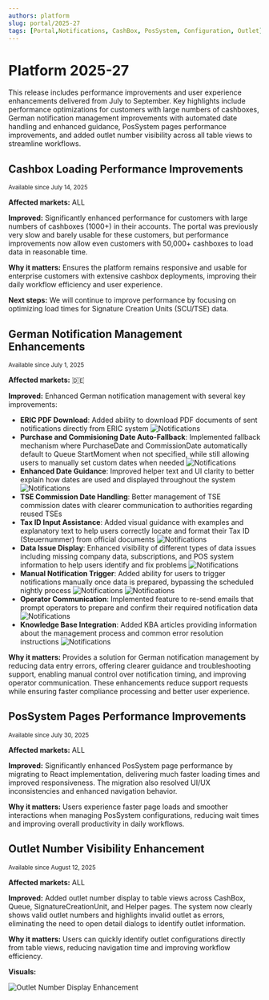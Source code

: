 ```yaml
---
authors: platform
slug: portal/2025-27
tags: [Portal,Notifications, CashBox, PosSystem, Configuration, Outlet]
---
```


# Platform 2025-27

This release includes performance improvements and user experience enhancements delivered from July to September. Key highlights include performance optimizations for customers with large numbers of cashboxes, German notification management improvements with automated date handling and enhanced guidance, PosSystem pages performance improvements, and added outlet number visibility across all table views to streamline workflows.


## Cashbox Loading Performance Improvements
<sub>Available since July 14, 2025</sub>

**Affected markets:** ALL  

**Improved:** Significantly enhanced performance for customers with large numbers of cashboxes (1000+) in their accounts. The portal was previously very slow and barely usable for these customers, but performance improvements now allow even customers with 50,000+ cashboxes to load data in reasonable time.

**Why it matters:** Ensures the platform remains responsive and usable for enterprise customers with extensive cashbox deployments, improving their daily workflow efficiency and user experience.

**Next steps:** We will continue to improve performance by focusing on optimizing load times for Signature Creation Units (SCU/TSE) data.


## German Notification Management Enhancements
<sub>Available since July 1, 2025</sub>

**Affected markets:** 🇩🇪

**Improved:** Enhanced German notification management with several key improvements:
- **ERIC PDF Download**: Added ability to download PDF documents of sent notifications directly from ERIC system
![Notifications](images/2025-07-01/notifications-1.png)
- **Purchase and Commisioning Date Auto-Fallback**: Implemented fallback mechanism where PurchaseDate and CommissionDate automatically default to Queue StartMoment when not specified, while still allowing users to manually set custom dates when needed
![Notifications](images/2025-07-01/notifications-2.png)
- **Enhanced Date Guidance**: Improved helper text and UI clarity to better explain how dates are used and displayed throughout the system
![Notifications](images/2025-07-01/notifications-3.png)
- **TSE Commission Date Handling**: Better management of TSE commission dates with clearer communication to authorities regarding reused TSEs
- **Tax ID Input Assistance**: Added visual guidance with examples and explanatory text to help users correctly locate and format their Tax ID (Steuernummer) from official documents
![Notifications](images/2025-07-01/notifications-4.png)
- **Data Issue Display**: Enhanced visibility of different types of data issues including missing company data, subscriptions, and POS system information to help users identify and fix problems
![Notifications](images/2025-07-01/notifications-5.png)
- **Manual Notification Trigger**: Added ability for users to trigger notifications manually once data is prepared, bypassing the scheduled nightly process
![Notifications](images/2025-07-01/notifications-6.png)
![Notifications](images/2025-07-01/notifications-7.png)
- **Operator Communication**: Implemented feature to re-send emails that prompt operators to prepare and confirm their required notification data
![Notifications](images/2025-07-01/notifications-8.png)
- **Knowledge Base Integration**: Added KBA articles providing information about the management process and common error resolution instructions
![Notifications](images/2025-07-01/notifications-9.png)

**Why it matters:** Provides a solution for German notification management by reducing data entry errors, offering clearer guidance and troubleshooting support, enabling manual control over notification timing, and improving operator communication. These enhancements reduce support requests while ensuring faster compliance processing and better user experience.

## PosSystem Pages Performance Improvements
<sub>Available since July 30, 2025</sub>

**Affected markets:** ALL

**Improved:** Significantly enhanced PosSystem page performance by migrating to  React implementation, delivering much faster loading times and improved responsiveness. The migration also resolved UI/UX inconsistencies and enhanced navigation behavior.

**Why it matters:** Users experience faster page loads and smoother interactions when managing PosSystem configurations, reducing wait times and improving overall productivity in daily workflows.


## Outlet Number Visibility Enhancement
<sub>Available since August 12, 2025</sub>

**Affected markets:** ALL

**Improved:** Added outlet number display to table views across CashBox, Queue, SignatureCreationUnit, and Helper pages. The system now clearly shows valid outlet numbers and highlights invalid outlet as errors, eliminating the need to open detail dialogs to identify outlet information.

**Why it matters:** Users can quickly identify outlet configurations directly from table views, reducing navigation time and improving workflow efficiency.

**Visuals:**

![Outlet Number Display Enhancement](images/2025-07-01/outlets.png)
